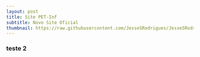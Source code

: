 ```yaml
---
layout: post
title: Site PET-Inf
subtitle: Novo Site Oficial
thumbnail: https://raw.githubusercontent.com/JesseSRodrigues/JesseSRodrigues.github.io/master/assets/img/capa-site.png
---
```


### teste 2